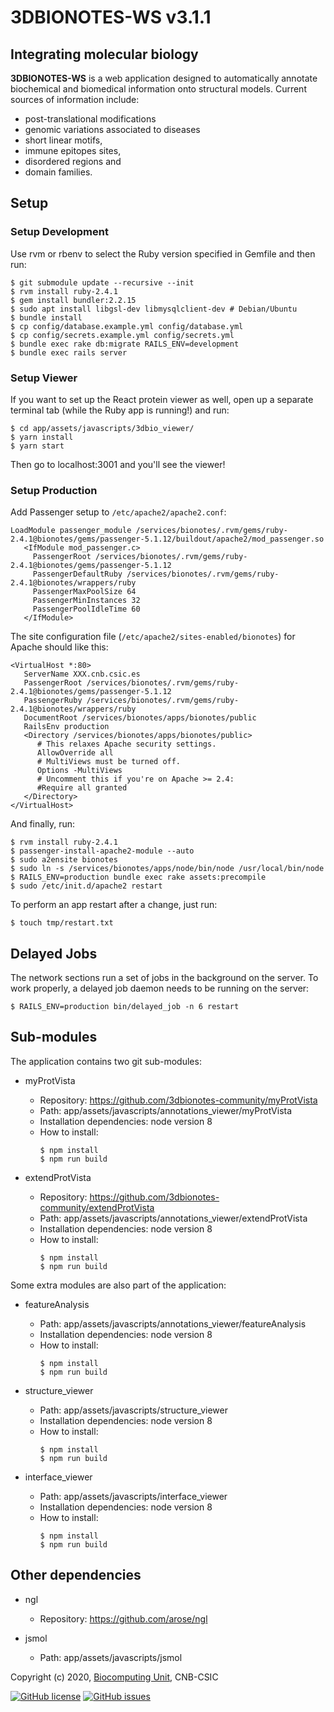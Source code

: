 # 3DBIONOTES-WS v3.1.1

## Integrating molecular biology

**3DBIONOTES-WS** is a web application designed to automatically annotate biochemical and biomedical information onto structural models. Current sources of information include:

-   post-translational modifications
-   genomic variations associated to diseases
-   short linear motifs,
-   immune epitopes sites,
-   disordered regions and
-   domain families.

## Setup

### Setup Development

Use rvm or rbenv to select the Ruby version specified in Gemfile and then run:

```
$ git submodule update --recursive --init
$ rvm install ruby-2.4.1
$ gem install bundler:2.2.15
$ sudo apt install libgsl-dev libmysqlclient-dev # Debian/Ubuntu
$ bundle install
$ cp config/database.example.yml config/database.yml
$ cp config/secrets.example.yml config/secrets.yml
$ bundle exec rake db:migrate RAILS_ENV=development
$ bundle exec rails server
```
### Setup Viewer
If you want to set up the React protein viewer as well, open up a separate terminal tab (while the Ruby app is running!) and run:

```
$ cd app/assets/javascripts/3dbio_viewer/
$ yarn install
$ yarn start
```
Then go to localhost:3001 and you'll see the viewer! 

### Setup Production

Add Passenger setup to `/etc/apache2/apache2.conf`:

```
LoadModule passenger_module /services/bionotes/.rvm/gems/ruby-2.4.1@bionotes/gems/passenger-5.1.12/buildout/apache2/mod_passenger.so
   <IfModule mod_passenger.c>
     PassengerRoot /services/bionotes/.rvm/gems/ruby-2.4.1@bionotes/gems/passenger-5.1.12
     PassengerDefaultRuby /services/bionotes/.rvm/gems/ruby-2.4.1@bionotes/wrappers/ruby
     PassengerMaxPoolSize 64
     PassengerMinInstances 32
     PassengerPoolIdleTime 60
   </IfModule>
```

The site configuration file (`/etc/apache2/sites-enabled/bionotes`) for Apache should like this:

```
<VirtualHost *:80>
   ServerName XXX.cnb.csic.es
   PassengerRoot /services/bionotes/.rvm/gems/ruby-2.4.1@bionotes/gems/passenger-5.1.12
   PassengerRuby /services/bionotes/.rvm/gems/ruby-2.4.1@bionotes/wrappers/ruby
   DocumentRoot /services/bionotes/apps/bionotes/public
   RailsEnv production
   <Directory /services/bionotes/apps/bionotes/public>
      # This relaxes Apache security settings.
      AllowOverride all
      # MultiViews must be turned off.
      Options -MultiViews
      # Uncomment this if you're on Apache >= 2.4:
      #Require all granted
   </Directory>
</VirtualHost>
```

And finally, run:

```
$ rvm install ruby-2.4.1
$ passenger-install-apache2-module --auto
$ sudo a2ensite bionotes
$ sudo ln -s /services/bionotes/apps/node/bin/node /usr/local/bin/node
$ RAILS_ENV=production bundle exec rake assets:precompile
$ sudo /etc/init.d/apache2 restart
```

To perform an app restart after a change, just run:

```
$ touch tmp/restart.txt
```

## Delayed Jobs

The network sections run a set of jobs in the background on the server. To work properly, a delayed job daemon needs to be running on the server:
```
$ RAILS_ENV=production bin/delayed_job -n 6 restart
```

## Sub-modules

The application contains two git sub-modules:

- myProtVista
   - Repository: https://github.com/3dbionotes-community/myProtVista
   - Path: app/assets/javascripts/annotations_viewer/myProtVista
   - Installation dependencies: node version 8
   - How to install:
     ```
     $ npm install
     $ npm run build
     ```


- extendProtVista
   - Repository: https://github.com/3dbionotes-community/extendProtVista
   - Path: app/assets/javascripts/annotations_viewer/extendProtVista
   - Installation dependencies: node version 8
   - How to install:
     ```
     $ npm install
     $ npm run build
     ```

Some extra modules are also part of the application:
- featureAnalysis
   - Path: app/assets/javascripts/annotations_viewer/featureAnalysis
   - Installation dependencies: node version 8
   - How to install:
     ```
     $ npm install
     $ npm run build
     ```

- structure_viewer
   - Path: app/assets/javascripts/structure_viewer
   - Installation dependencies: node version 8
   - How to install:
     ```
     $ npm install
     $ npm run build
     ```

- interface_viewer
   - Path: app/assets/javascripts/interface_viewer
   - Installation dependencies: node version 8
   - How to install:
     ```
     $ npm install
     $ npm run build
     ```

## Other dependencies
- ngl
   - Repository: https://github.com/arose/ngl

- jsmol
   - Path: app/assets/javascripts/jsmol






Copyright (c) 2020, [Biocomputing Unit](http://biocomputingunit.es), CNB-CSIC

[![GitHub license](https://img.shields.io/github/license/3dbionotes-community/3DBIONOTES.svg)](https://github.com/3dbionotes-community/3DBIONOTES/blob/master/LICENSE)
[![GitHub issues](https://img.shields.io/github/issues/3dbionotes-community/3DBIONOTES.svg)](https://github.com/3dbionotes-community/3DBIONOTES/issues)
